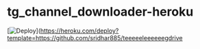 # tg_channel_downloader-heroku

[![Deploy](https://www.herokucdn.com/deploy/button.svg)](https://heroku.com/deploy?template=https://github.com/sridhar885/teeeeeleeeeeegdrive

